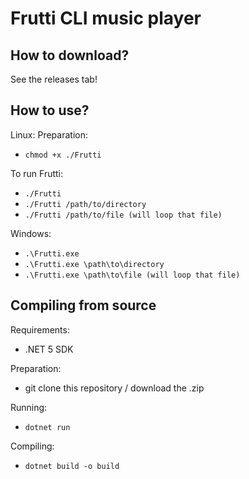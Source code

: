 # Frutti CLI music player

## How to download?

See the releases tab!

## How to use?

Linux:
Preparation:
* `chmod +x ./Frutti`

To run Frutti:
* `./Frutti`
* `./Frutti /path/to/directory`
* `./Frutti /path/to/file (will loop that file)`

Windows:
* `.\Frutti.exe`
* `.\Frutti.exe \path\to\directory`
* `.\Frutti.exe \path\to\file (will loop that file)`

## Compiling from source

Requirements:

* .NET 5 SDK

Preparation:

* git clone this repository / download the .zip

Running:

* `dotnet run`

Compiling:

* `dotnet build -o build`